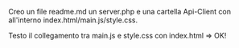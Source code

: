 Creo un file readme.md un server.php e una cartella Api-Client con all'interno index.html/main.js/style.css.

Testo il collegamento tra main.js e style.css con index.html => OK!
